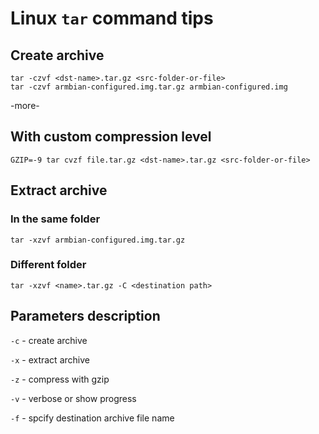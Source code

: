 # Linux `tar` command tips

## Create archive
```
tar -czvf <dst-name>.tar.gz <src-folder-or-file>
tar -czvf armbian-configured.img.tar.gz armbian-configured.img
```

-more-

## With custom compression level
```
GZIP=-9 tar cvzf file.tar.gz <dst-name>.tar.gz <src-folder-or-file>
```

## Extract archive

### In the same folder
```
tar -xzvf armbian-configured.img.tar.gz
```

### Different folder
```
tar -xzvf <name>.tar.gz -C <destination path>
```

## Parameters description

`-c` - create archive

`-x` - extract archive

`-z` - compress with gzip

`-v` - verbose or show progress

`-f` - spcify destination archive file name

